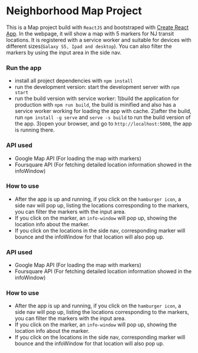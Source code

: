 # Neighborhood Map Project

This is a Map project build with `ReactJS` and bootstraped with [Create React App](https://github.com/facebookincubator/create-react-app). In the webpage, it will show a map with 5 markers for NJ transit locations. It is registered with a service worker and suitable for devices with different sizes(`Galaxy S5, Ipad and desktop`). You can also filter the markers by using the input area in the side nav.

### Run the app

* install all project dependencies with `npm install`
* run the development version: start the development server with `npm start`
* run the build version with service worker:
1)build the application for production with `npm run build`, the build is minified and also has a service worker working for loading the app with cache.
2)after the build, run `npm install -g serve` and `serve -s build` to run the build version of the app.
3)open your browser, and go to `http://localhost:5000`, the app is running there.


### API used
* Google Map API (For loading the map with markers)
* Foursquare API (For fetching detailed location information showed in the infoWindow)

### How to use
*  After the app is up and running, if you click on the `hamburger icon`, a side nav will pop up, listing the locations corresponding to the markers, you can filter the markers with the input area.
* If you click on the marker, an `info-window` will pop up, showing the location info about the marker.
* If you click on the locations in the side nav, corresponding marker will bounce and the infoWindow for that location will also pop up.

### API used
* Google Map API (For loading the map with markers)
* Foursquare API (For fetching detailed location information showed in the infoWindow)

### How to use
*  After the app is up and running, if you click on the `hamburger icon`, a side nav will pop up, listing the locations corresponding to the markers, you can filter the markers with the input area.
* If you click on the marker, an `info-window` will pop up, showing the location info about the marker.
* If you click on the locations in the side nav, corresponding marker will bounce and the infoWindow for that location will also pop up.
